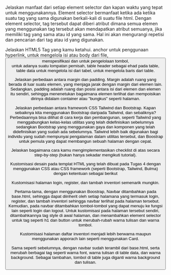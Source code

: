  Jelaskan manfaat dari setiap element selector dan kapan waktu yang tepat untuk menggunakannya.
 Element selector bermanfaat ketika ada ketika suatu tag yang sama digunakan berkali-kali di suatu file html. Dengan element selector, tag tersebut dapat diberi atribut dimana semua elemen yang menggunakan tag tersebut akan mendapatkan atribut semuanya, jika memiliki tag yang sama atau id yang sama. Hal ini akan mengurangi repetisi dan pencarian dari tag atau id yang digunakan.
 
 Jelaskan HTML5 Tag yang kamu ketahui.
 <a> anchor untuk penggunaan hyperlink, <body> untuk mengelola isi atau body dari file, <button> menspesifikasi dan untuk pengelolaan tombol, <br> untuk adanya suatu lompatan pemisah, <th> table header sebagai ehad pada table, <td> table data untuk mengelola isi dari tabel, <th> untuk mengelola baris dari table.
 
 Jelaskan perbedaan antara margin dan padding.
 Margin adalah ruang yang berada di luar suatu elemen, yang menjaga jarak dengan margin dari elemen lain. Sedangkan, padding adalah ruang dan posisi antara isi dari elemen dan elemen itu sendiri, sehingga menenetukan bagaimana elemen terlihat dan mempoisikan dirinya didalam container atau "bungkus" seperti halaman.
 
 Jelaskan perbedaan antara framework CSS Tailwind dan Bootstrap. Kapan sebaiknya kita menggunakan Bootstrap daripada Tailwind, dan sebaliknya?
 Perbedaannya bisa dilihat di cara kerja dan pembangunan, seperti Tailwind yang menggabungkan kelas-kelas utilitas yang telah didefinisikan sebelumnya sedangkan Bootstrap yang menggunakan gaya dan komponen yang telah didefinisikan yang sudah ada sebelumnya. Tailwind lebih baik digunakan bagi individu yang sudah mempunyai pengalaman dalam utilitas tersebut, dan Boostrap untuk pemula yang dapat membangun sebuah halaman dengan cepat.
 
 Jelaskan bagaimana cara kamu mengimplementasikan checklist di atas secara step-by-step (bukan hanya sekadar mengikuti tutorial).

 Kustomisasi desain pada templat HTML yang telah dibuat pada Tugas 4 dengan menggunakan CSS atau CSS framework (seperti Bootstrap, Tailwind, Bulma) dengan ketentuan sebagai berikut

 Kustomisasi halaman login, register, dan tambah inventori semenarik mungkin.

 Pertama-tama, dengan menggunakan Boostrap, Navbar ditambahkan pada base.html, sehingga dapat diinherit oleh setiap halamana yang termasuk login, register, dan tambah inventori sehingga navbar terlihat pada halaman tersebut. Kemudian, pada navbar ditambahkan tombol-tombol yang dapat menuju ke fungsi lain seperti login dan logout. Untuk kustomisasi pada halaman tersebut sendiri, ditambahkannya tag style di awal halaman, dan menambahkan element selector untuk tag seperti h1 dan button untuk merubah-rubah warna tulisan dan warna tombol.

 Kustomisasi halaman daftar inventori menjadi lebih berwarna maupun menggunakan apporach lain seperti menggunakan Card.

 Sama seperti sebelumnya, dengan navbar sudah terambil dari base.html, serta merubah berbagai tag seperti warna font, warna tulisan di table data, dan warna background. Sebagai tambahan, tombol di table juga diganti warna background dan tulisan.
